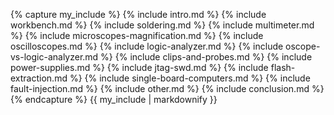 {% capture my_include %}
{% include intro.md %}
{% include workbench.md %}
{% include soldering.md %}
{% include multimeter.md %}
{% include microscopes-magnification.md %}
{% include oscilloscopes.md %}
{% include logic-analyzer.md %}
{% include oscope-vs-logic-analyzer.md %}
{% include clips-and-probes.md %}
{% include power-supplies.md %}
{% include jtag-swd.md %}
{% include flash-extraction.md %}
{% include single-board-computers.md %}
{% include fault-injection.md %}
{% include other.md %}
{% include conclusion.md %}
{% endcapture %}
{{ my_include | markdownify }}
